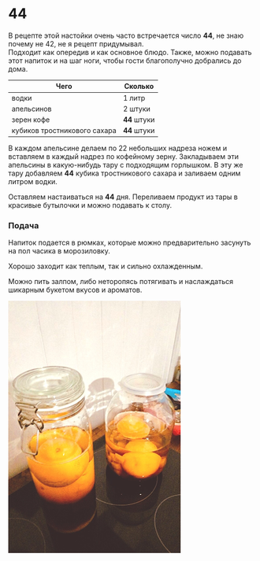 # 44

В рецепте этой настойки очень часто встречается число **44**, не знаю почему не 42, не я рецепт придумывал.  
Подходит как опередив и как основное блюдо. Также, можно подавать этот напиток и на шаг ноги, чтобы гости благополучно добрались до дома.     

| Чего                         | Сколько      |
| ---------------------------- | ------------ |
| водки                        | 1 литр       |
| апельсинов                   | 2 штуки      |
| зерен кофе                   | **44** штуки |
| кубиков тростникового сахара | **44** штуки |

В каждом апельсине делаем по 22 небольших надреза ножем и вставляем в каждый надрез по кофейному зерну. Закладываем эти апельсины в какую-нибудь тару с подходящим горлышком. В эту же тару добавляем **44** кубика тростникового сахара и заливаем одним литром водки.    

Оставляем настаиваться на **44** дня. Переливаем продукт из тары в красивые бутылочки и можно подавать к столу.    

### Подача

Напиток подается в рюмках, которые можно  предварительно засунуть на пол часика в морозиловку.    

Хорошо заходит как теплым, так и сильно охлажденным.    

Можно пить залпом, либо неторопясь потягивать и наслаждаться шикарным букетом вкусов и ароматов.    

<img src="pics/44.jpeg" alt="44" style="width: 350px;" />